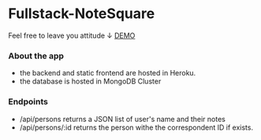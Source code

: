 # Fullstack-NoteSquare
Feel free to leave you attitude ↓
[DEMO](https://dashboard.heroku.com/apps/phonebook-fullstack-amber/settings)

### About the app
- the backend and static frontend are hosted in Heroku.
- the database is hosted in MongoDB Cluster

### Endpoints
- /api/persons returns a JSON list of user's name and their notes
- /api/persons/:id returns the person withe the correspondent ID if exists.

